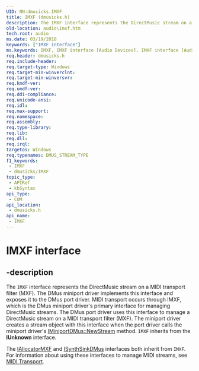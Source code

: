 ```yaml
---
UID: NN:dmusicks.IMXF
title: IMXF (dmusicks.h)
description: The IMXF interface represents the DirectMusic stream on a MIDI transport filter (MXF).
old-location: audio\imxf.htm
tech.root: audio
ms.date: 03/19/2018
keywords: ["IMXF interface"]
ms.keywords: IMXF, IMXF interface [Audio Devices], IMXF interface [Audio Devices], described, audio.imxf, audmp-routines_41562676-678d-48c5-8a19-2c8699420a51.xml, dmusicks/IMXF
req.header: dmusicks.h
req.include-header: 
req.target-type: Windows
req.target-min-winverclnt: 
req.target-min-winversvr: 
req.kmdf-ver: 
req.umdf-ver: 
req.ddi-compliance: 
req.unicode-ansi: 
req.idl: 
req.max-support: 
req.namespace: 
req.assembly: 
req.type-library: 
req.lib: 
req.dll: 
req.irql: 
targetos: Windows
req.typenames: DMUS_STREAM_TYPE
f1_keywords:
 - IMXF
 - dmusicks/IMXF
topic_type:
 - APIRef
 - kbSyntax
api_type:
 - COM
api_location:
 - dmusicks.h
api_name:
 - IMXF
---
```


# IMXF interface


## -description

The <code>IMXF</code> interface represents the DirectMusic stream on a MIDI transport filter (MXF). The DMus miniport driver implements this interface and exposes it to the DMus port driver. MIDI transport occurs through IMXF, which is the DMus miniport driver's primary interface for managing DirectMusic streams. The DMus port driver uses this interface to manage a DirectMusic stream on a MIDI transport filter (MXF). The miniport driver creates a stream object with this interface when the port driver calls the miniport driver's <a href="/windows-hardware/drivers/ddi/dmusicks/nf-dmusicks-iminiportdmus-newstream">IMiniportDMus::NewStream</a> method. <code>IMXF</code> inherits from the <b>IUnknown</b> interface.

The <a href="/windows-hardware/drivers/ddi/dmusicks/nn-dmusicks-iallocatormxf">IAllocatorMXF</a> and <a href="/windows-hardware/drivers/ddi/dmusicks/nn-dmusicks-isynthsinkdmus">ISynthSinkDMus</a> interfaces both inherit from <code>IMXF</code>. For information about using these interfaces to manage MIDI streams, see <a href="/windows-hardware/drivers/audio/midi-transport">MIDI Transport</a>.
